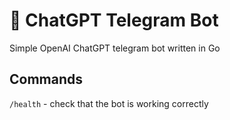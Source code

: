 # :robot: ChatGPT Telegram Bot
Simple OpenAI ChatGPT telegram bot written in Go

## Commands
```/health``` - check that the bot is working correctly

